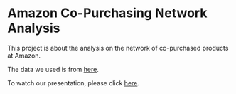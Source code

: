 # Amazon Co-Purchasing Network Analysis

This project is about the analysis on the network of co-purchased products at Amazon. 

The data we used is from [here](http://snap.stanford.edu/data/).

To watch our presentation, please click [here](https://youtu.be/2rl_d4HnglI).
